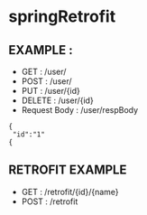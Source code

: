 # springRetrofit

## EXAMPLE :

* GET     : /user/
* POST    : /user/
* PUT     : /user/{id}
* DELETE  : /user/{id}
* Request Body : /user/respBody

```
{ 
 "id":"1"
{
```

## RETROFIT EXAMPLE

* GET     : /retrofit/{id}/{name}
* POST	 : /retrofit
